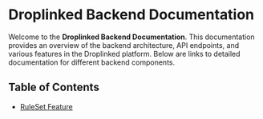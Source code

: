 # Droplinked Backend Documentation

Welcome to the **Droplinked Backend Documentation**. This documentation provides an overview of the backend architecture, API endpoints, and various features in the Droplinked platform. Below are links to detailed documentation for different backend components.

## Table of Contents

- [RuleSet Feature](./ruleset.md)
